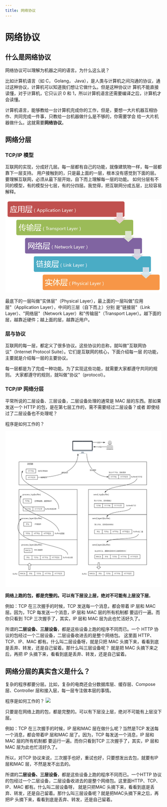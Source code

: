 ```yaml
---
title: 网络协议
---
```

# 网络协议

## 什么是网络协议
网络协议可以理解为机器之间的语言。为什么这么说？

比如计算机语言（如 C， Golang， Java），是人类与计算机之间沟通的协议，通过这种协议，计算机可以知道我们想让它做什么。但是这种协议计
算机不能直接读懂，对于计算机，它只认识 0 和 1，所以计算机语言还需要编译之后，计算机才会读懂。

计算机语言，能够教给一台计算机完成你的工作，但是，要想一大片机器互相协作、共同完成一件事，只教给一台机器做什么是不够的，你需要学会
给一大片机器做什么。这就需要**网络协议**。

## 网络分层
### TCP/IP 模型

互联网的实现，分成好几层。每一层都有自己的功能，就像建筑物一样，每一层都靠下一层支持。
用户接触到的，只是最上面的一层，根本没有感觉到下面的层。要理解互联网，必须从最下层开始，自下而上理解每一层的功能。
如何分层有不同的模型，有的模型分七层，有的分四层。我觉得，把互联网分成五层，比较容易解释。

![](images/tcpip/1.png)

最底下的一层叫做"实体层"（Physical Layer），最上面的一层叫做"应用层"（Application Layer），中间的三层（自下而上）分别
是"链接层"（Link Layer）、"网络层"（Network Layer）和"传输层"（Transport Layer）。越下面的层，越靠近硬件；越上面的层，越靠近用户。

### 层与协议
互联网的每一层，都定义了很多协议。这些协议的总称，就叫做"互联网协议"（Internet Protocol Suite）。它们是互联网的核心，下面介绍每一层
的功能，主要就是介绍每一层的主要协议。

每一层都是为了完成一种功能。为了实现这些功能，就需要大家都遵守共同的规则。
大家都遵守的规则，就叫做"协议"（protocol）。

### TCP/IP 网络分层

平常所说的二层设备、三层设备，二层设备处理的通常是 MAC 层的东西。那如果发送一个 HTTP 的包，是在第七层工作的，需不需要经过二层设备？或者
即使经过了二层设备也不处理呢？

程序是如何工作的？

![](images/tcpip/protocol-flow-example.jpg)


**网络上跑的包，都是完整的。可以有下层没上层，绝对不可能有上层没下层**。

例如：TCP 在三次握手的时候，TCP 发送每一个消息，都会带着 IP 层和 MAC 层。因为，TCP 每发送一个消息，IP 层和 MAC 层的所有机制都
要运行一遍。而你只看到 TCP 三次握手了，其实，IP 层和 MAC 层为此也忙活好久了。

所谓的**二层设备、三层设备**，都是这些设备上跑的程序不同而已。一个 HTTP 协议的包经过一个二层设备，二层设备收进去的是整个网络包。
这里面 HTTP、TCP、IP、MAC 都有。什么叫二层设备呀，就是只把 MAC 头摘下来，看看到底是丢弃、转发，还是自己留着。那什么叫三层设备呢？
就是把 MAC 头摘下来之后，再把 IP 头摘下来，看看到底是丢弃、转发，还是自己留着。

## 网络分层的真实含义是什么？
复杂的程序都要分层。比如，复杂的电商还会分数据库层、缓存层、Compose 层、Controller 层和接入层，每一层专注做本层的事情。

程序是如何工作的？
![](/images/network-protocol/protocol-layers.jpg)

只要是在网络上跑的包，都是完整的。可以有下层没上层，绝对不可能有上层没下层。

例如：TCP 在三次握手的时候，IP 层和MAC 层在做什么呢？当然是TCP 发送每一个消息，都会带着IP 层和MAC 层了。因为，TCP 每发送一个消息，IP 层和MAC 层的所有机制都
要运行一遍。而你只看到TCP 三次握手了，其实，IP 层和MAC 层为此也忙活好久了。

所以，对TCP 协议来说，三次握手也好，重试也好，只要想发出去包，就要有IP 层和MAC 层，不然是发不出去的。

所谓的**二层设备、三层设备**，都是这些设备上跑的程序不同而已。一个HTTP 协议的包经过一个二层设备，二层设备收进去的是整个网络包。这里面HTTP、TCP、IP、MAC 都有。什么叫二层设备呀，
就是只把MAC 头摘下来，看看到底是丢弃、转发，还是自己留着。那什么叫三层设备呢？就是把MAC头摘下来之后，再把IP 头摘下来，看看到底是丢弃、转发，还是自己留着。
